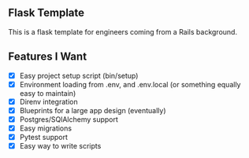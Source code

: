Flask Template
---

This is a flask template for engineers coming from a Rails background.

Features I Want
---

- [x] Easy project setup script (bin/setup)
- [x] Environment loading from .env, and .env.local (or something equally easy
      to maintain)
- [x] Direnv integration
- [x] Blueprints for a large app design (eventually)
- [x] Postgres/SQlAlchemy support
- [x] Easy migrations
- [x] Pytest support
- [x] Easy way to write scripts
